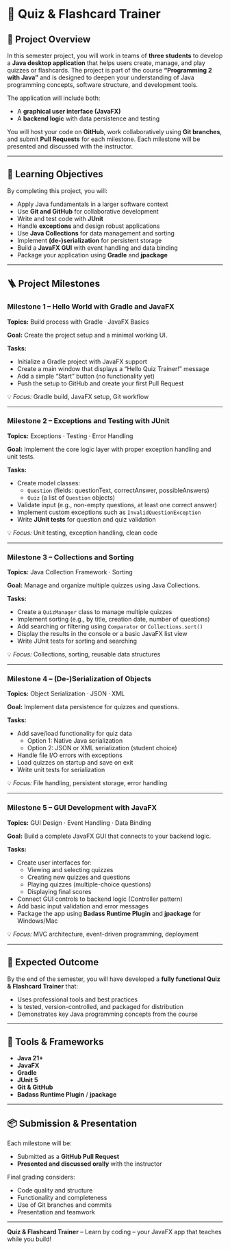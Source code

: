 # 🧠 Quiz & Flashcard Trainer

## 🎯 Project Overview
In this semester project, you will work in teams of **three students** to develop a **Java desktop application** that helps users create, manage, and play quizzes or flashcards.
The project is part of the course **“Programming 2 with Java”** and is designed to deepen your understanding of Java programming concepts, software structure, and development tools.

The application will include both:
- A **graphical user interface (JavaFX)**
- A **backend logic** with data persistence and testing

You will host your code on **GitHub**, work collaboratively using **Git branches**, and submit **Pull Requests** for each milestone. Each milestone will be presented and discussed with the instructor.

------

## 🧩 Learning Objectives
By completing this project, you will:
- Apply Java fundamentals in a larger software context
- Use **Git and GitHub** for collaborative development
- Write and test code with **JUnit**
- Handle **exceptions** and design robust applications
- Use **Java Collections** for data management and sorting
- Implement **(de-)serialization** for persistent storage
- Build a **JavaFX GUI** with event handling and data binding
- Package your application using **Gradle** and **jpackage**

------

## 🪜 Project Milestones

### **Milestone 1 – Hello World with Gradle and JavaFX**
**Topics:** Build process with Gradle · JavaFX Basics

**Goal:** Create the project setup and a minimal working UI.

**Tasks:**
- Initialize a Gradle project with JavaFX support
- Create a main window that displays a “Hello Quiz Trainer!” message
- Add a simple “Start” button (no functionality yet)
- Push the setup to GitHub and create your first Pull Request

💡 *Focus:* Gradle build, JavaFX setup, Git workflow

------

### **Milestone 2 – Exceptions and Testing with JUnit**
**Topics:** Exceptions · Testing · Error Handling

**Goal:** Implement the core logic layer with proper exception handling and unit tests.

**Tasks:**
- Create model classes:
  - `Question` (fields: questionText, correctAnswer, possibleAnswers)
  - `Quiz` (a list of `Question` objects)
- Validate input (e.g., non-empty questions, at least one correct answer)
- Implement custom exceptions such as `InvalidQuestionException`
- Write **JUnit tests** for question and quiz validation

💡 *Focus:* Unit testing, exception handling, clean code

------

### **Milestone 3 – Collections and Sorting**
**Topics:** Java Collection Framework · Sorting

**Goal:** Manage and organize multiple quizzes using Java Collections.

**Tasks:**
- Create a `QuizManager` class to manage multiple quizzes
- Implement sorting (e.g., by title, creation date, number of questions)
- Add searching or filtering using `Comparator` or `Collections.sort()`
- Display the results in the console or a basic JavaFX list view
- Write JUnit tests for sorting and searching

💡 *Focus:* Collections, sorting, reusable data structures

------

### **Milestone 4 – (De-)Serialization of Objects**
**Topics:** Object Serialization · JSON · XML

**Goal:** Implement data persistence for quizzes and questions.

**Tasks:**
- Add save/load functionality for quiz data
  - Option 1: Native Java serialization
  - Option 2: JSON or XML serialization (student choice)
- Handle file I/O errors with exceptions
- Load quizzes on startup and save on exit
- Write unit tests for serialization

💡 *Focus:* File handling, persistent storage, error handling

------

### **Milestone 5 – GUI Development with JavaFX**
**Topics:** GUI Design · Event Handling · Data Binding

**Goal:** Build a complete JavaFX GUI that connects to your backend logic.

**Tasks:**
- Create user interfaces for:
  - Viewing and selecting quizzes
  - Creating new quizzes and questions
  - Playing quizzes (multiple-choice questions)
  - Displaying final scores
- Connect GUI controls to backend logic (Controller pattern)
- Add basic input validation and error messages
- Package the app using **Badass Runtime Plugin** and **jpackage** for Windows/Mac

💡 *Focus:* MVC architecture, event-driven programming, deployment

------

## 🧠 Expected Outcome
By the end of the semester, you will have developed a **fully functional Quiz & Flashcard Trainer** that:
- Uses professional tools and best practices
- Is tested, version-controlled, and packaged for distribution
- Demonstrates key Java programming concepts from the course

------

## 🧰 Tools & Frameworks
- **Java 21+**
- **JavaFX**
- **Gradle**
- **JUnit 5**
- **Git & GitHub**
- **Badass Runtime Plugin** / **jpackage**

------

## 📦 Submission & Presentation
Each milestone will be:
- Submitted as a **GitHub Pull Request**
- **Presented and discussed orally** with the instructor

Final grading considers:
- Code quality and structure
- Functionality and completeness
- Use of Git branches and commits
- Presentation and teamwork

------

**Quiz & Flashcard Trainer** – Learn by coding – your JavaFX app that teaches while you build!
